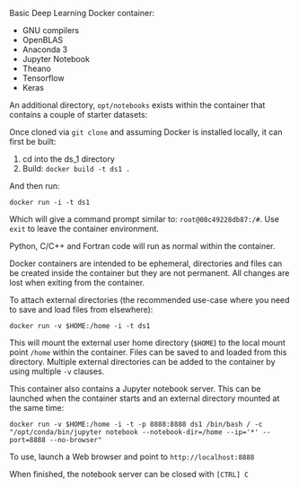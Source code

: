 Basic Deep Learning Docker container:

* GNU compilers
* OpenBLAS
* Anaconda 3
* Jupyter Notebook
* Theano
* Tensorflow
* Keras

An additional directory, `opt/notebooks` exists within the container that contains a couple of starter datasets:


Once cloned via `git clone` and assuming Docker is installed locally, it can first be built:

1. cd into the ds_1 directory
2. Build: `docker build -t ds1 .`

And then run:

`docker run -i -t ds1`

Which will give a command prompt similar to: `root@08c49228db87:/#`. Use `exit` to leave the container environment.

Python, C/C++ and Fortran code will run as normal within the container.

Docker containers are intended to be ephemeral, directories and files can be created inside the container but they are not permanent. 
All changes are lost when exiting from the container.

To attach external directories (the recommended use-case where you need to save and load files from elsewhere):

`docker run -v $HOME:/home -i -t ds1`

This will mount the external user home directory (`$HOME`) to the local mount point `/home` within the container. 
Files can be saved to and loaded from this directory. Multiple external directories can be added to the container by using multiple `-v` clauses.

This container also contains a Jupyter notebook server. This can be launched when the container starts and an external directory mounted at the same time:

`docker run -v $HOME:/home -i -t -p 8888:8888 ds1 /bin/bash /
-c "/opt/conda/bin/jupyter notebook --notebook-dir=/home --ip='*' --port=8888 --no-browser"`

To use, launch a Web browser and point to `http://localhost:8888`

When finished, the notebook server can be closed with `[CTRL] C`



